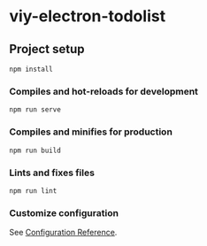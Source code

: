 # viy-electron-todolist

## Project setup
```
npm install
```

### Compiles and hot-reloads for development
```
npm run serve
```
 
### Compiles and minifies for production
```
npm run build
```

### Lints and fixes files
```
npm run lint
```

### Customize configuration
See [Configuration Reference](https://cli.vuejs.org/config/).
